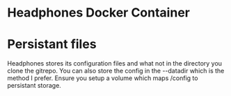 Headphones Docker Container
===


# Persistant files
Headphones stores its configuration files and what not in the directory you clone the gitrepo. You can also store the config in the --datadir which is the method I prefer.  Ensure you setup a volume which maps /config to persistant storage.